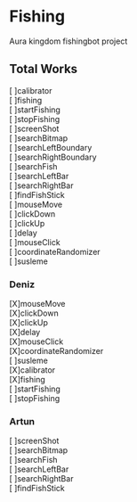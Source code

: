 # Fishing
Aura kingdom fishingbot project  

## Total Works
 [ ]calibrator  
 [ ]fishing  
 [ ]startFishing  
 [ ]stopFishing  
 [ ]screenShot  
 [ ]searchBitmap  
 [ ]searchLeftBoundary  
 [ ]searchRightBoundary  
 [ ]searchFish  
 [ ]searchLeftBar  
 [ ]searchRightBar  
 [ ]findFishStick  
 [ ]mouseMove  
 [ ]clickDown  
 [ ]clickUp  
 [ ]delay  
 [ ]mouseClick  
 [ ]coordinateRandomizer  
 [ ]susleme  

### Deniz
 [X]mouseMove  
 [X]clickDown  
 [X]clickUp  
 [X]delay  
 [X]mouseClick  
 [X]coordinateRandomizer  
 [ ]susleme  
 [X]calibrator  
 [X]fishing  
 [ ]startFishing  
 [ ]stopFishing  

### Artun
 [ ]screenShot  
 [ ]searchBitmap  
 [ ]searchFish  
 [ ]searchLeftBar  
 [ ]searchRightBar  
 [ ]findFishStick  
